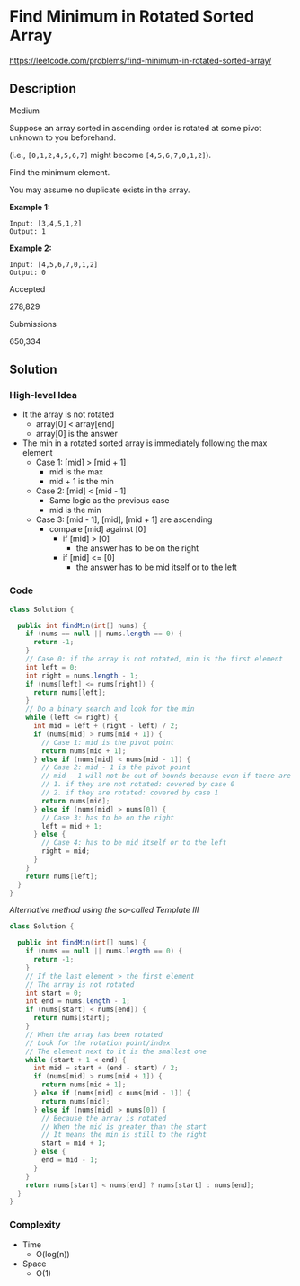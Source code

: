 # Find Minimum in Rotated Sorted Array

<https://leetcode.com/problems/find-minimum-in-rotated-sorted-array/>

## Description

Medium

Suppose an array sorted in ascending order is rotated at some pivot unknown to you beforehand.

(i.e., `[0,1,2,4,5,6,7]` might become `[4,5,6,7,0,1,2]`).

Find the minimum element.

You may assume no duplicate exists in the array.

**Example 1:**

```
Input: [3,4,5,1,2]
Output: 1
```

**Example 2:**

```
Input: [4,5,6,7,0,1,2]
Output: 0
```

Accepted

278,829

Submissions

650,334

## Solution

### High-level Idea

- It the array is not rotated
  - array[0] < array[end]
  - array[0] is the answer
- The min in a rotated sorted array is immediately following the max element
  - Case 1: [mid] > [mid + 1]
    - mid is the max
    - mid + 1 is the min
  - Case 2: [mid] < [mid - 1]
    - Same logic as the previous case
    - mid is the min
  - Case 3: [mid - 1], [mid], [mid + 1] are ascending
    - compare [mid] against [0]
      - if [mid] > [0]
        - the answer has to be on the right
      - if [mid] <= [0]
        - the answer has to be mid itself or to the left

### Code

```java
class Solution {

  public int findMin(int[] nums) {
    if (nums == null || nums.length == 0) {
      return -1;
    }
    // Case 0: if the array is not rotated, min is the first element
    int left = 0;
    int right = nums.length - 1;
    if (nums[left] <= nums[right]) {
      return nums[left];
    }
    // Do a binary search and look for the min
    while (left <= right) {
      int mid = left + (right - left) / 2;
      if (nums[mid] > nums[mid + 1]) {
        // Case 1: mid is the pivot point
        return nums[mid + 1];
      } else if (nums[mid] < nums[mid - 1]) {
        // Case 2: mid - 1 is the pivot point
        // mid - 1 will not be out of bounds because even if there are only two elements
        // 1. if they are not rotated: covered by case 0
        // 2. if they are rotated: covered by case 1
        return nums[mid];
      } else if (nums[mid] > nums[0]) {
        // Case 3: has to be on the right
        left = mid + 1;
      } else {
        // Case 4: has to be mid itself or to the left
        right = mid;
      }
    }
    return nums[left];
  }
}
```

_Alternative method using the so-called Template III_

```java
class Solution {

  public int findMin(int[] nums) {
    if (nums == null || nums.length == 0) {
      return -1;
    }
    // If the last element > the first element
    // The array is not rotated
    int start = 0;
    int end = nums.length - 1;
    if (nums[start] < nums[end]) {
      return nums[start];
    }
    // When the array has been rotated
    // Look for the rotation point/index
    // The element next to it is the smallest one
    while (start + 1 < end) {
      int mid = start + (end - start) / 2;
      if (nums[mid] > nums[mid + 1]) {
        return nums[mid + 1];
      } else if (nums[mid] < nums[mid - 1]) {
        return nums[mid];
      } else if (nums[mid] > nums[0]) {
        // Because the array is rotated
        // When the mid is greater than the start
        // It means the min is still to the right
        start = mid + 1;
      } else {
        end = mid - 1;
      }
    }
    return nums[start] < nums[end] ? nums[start] : nums[end];
  }
}
```

### Complexity

- Time
  - O(log(n))
- Space
  - O(1)
